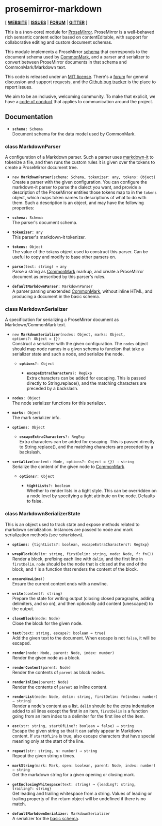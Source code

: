 # prosemirror-markdown

[ [**WEBSITE**](http://prosemirror.net) | [**ISSUES**](https://github.com/prosemirror/prosemirror-markdown/issues) | [**FORUM**](https://discuss.prosemirror.net) | [**GITTER**](https://gitter.im/ProseMirror/prosemirror) ]

This is a (non-core) module for [ProseMirror](http://prosemirror.net).
ProseMirror is a well-behaved rich semantic content editor based on
contentEditable, with support for collaborative editing and custom
document schemas.

This module implements a ProseMirror
[schema](https://prosemirror.net/docs/guide/#schema) that corresponds to
the document schema used by [CommonMark](http://commonmark.org/), and
a parser and serializer to convert between ProseMirror documents in
that schema and CommonMark/Markdown text.

This code is released under an
[MIT license](https://github.com/prosemirror/prosemirror/tree/master/LICENSE).
There's a [forum](http://discuss.prosemirror.net) for general
discussion and support requests, and the
[Github bug tracker](https://github.com/prosemirror/prosemirror/issues)
is the place to report issues.

We aim to be an inclusive, welcoming community. To make that explicit,
we have a [code of
conduct](http://contributor-covenant.org/version/1/1/0/) that applies
to communication around the project.

## Documentation

 * **`schema`**`: Schema`\
   Document schema for the data model used by CommonMark.


### class MarkdownParser

A configuration of a Markdown parser. Such a parser uses
[markdown-it](https://github.com/markdown-it/markdown-it) to
tokenize a file, and then runs the custom rules it is given over
the tokens to create a ProseMirror document tree.

 * `new `**`MarkdownParser`**`(schema: Schema, tokenizer: any, tokens: Object)`\
   Create a parser with the given configuration. You can configure
   the markdown-it parser to parse the dialect you want, and provide
   a description of the ProseMirror entities those tokens map to in
   the `tokens` object, which maps token names to descriptions of
   what to do with them. Such a description is an object, and may
   have the following properties:

 * **`schema`**`: Schema`\
   The parser's document schema.

 * **`tokenizer`**`: any`\
   This parser's markdown-it tokenizer.

 * **`tokens`**`: Object`\
   The value of the `tokens` object used to construct this
   parser. Can be useful to copy and modify to base other parsers
   on.

 * **`parse`**`(text: string) → any`\
   Parse a string as [CommonMark](http://commonmark.org/) markup,
   and create a ProseMirror document as prescribed by this parser's
   rules.


 * **`defaultMarkdownParser`**`: MarkdownParser`\
   A parser parsing unextended [CommonMark](http://commonmark.org/),
   without inline HTML, and producing a document in the basic schema.


### class MarkdownSerializer

A specification for serializing a ProseMirror document as
Markdown/CommonMark text.

 * `new `**`MarkdownSerializer`**`(nodes: Object, marks: Object, options?: Object = {})`\
   Construct a serializer with the given configuration. The `nodes`
   object should map node names in a given schema to function that
   take a serializer state and such a node, and serialize the node.

    * **`options`**`?: Object`

       * **`escapeExtraCharacters`**`?: RegExp`\
         Extra characters can be added for escaping. This is passed
         directly to String.replace(), and the matching characters are
         preceded by a backslash.

 * **`nodes`**`: Object`\
   The node serializer functions for this serializer.

 * **`marks`**`: Object`\
   The mark serializer info.

 * **`options`**`: Object`

    * **`escapeExtraCharacters`**`?: RegExp`\
      Extra characters can be added for escaping. This is passed
      directly to String.replace(), and the matching characters are
      preceded by a backslash.

 * **`serialize`**`(content: Node, options?: Object = {}) → string`\
   Serialize the content of the given node to
   [CommonMark](http://commonmark.org/).

    * **`options`**`?: Object`

       * **`tightLists`**`?: boolean`\
         Whether to render lists in a tight style. This can be overridden
         on a node level by specifying a tight attribute on the node.
         Defaults to false.


### class MarkdownSerializerState

This is an object used to track state and expose
methods related to markdown serialization. Instances are passed to
node and mark serialization methods (see `toMarkdown`).

 * **`options`**`: {tightLists?: boolean, escapeExtraCharacters?: RegExp}`

 * **`wrapBlock`**`(delim: string, firstDelim: string, node: Node, f: fn())`\
   Render a block, prefixing each line with `delim`, and the first
   line in `firstDelim`. `node` should be the node that is closed at
   the end of the block, and `f` is a function that renders the
   content of the block.

 * **`ensureNewLine`**`()`\
   Ensure the current content ends with a newline.

 * **`write`**`(content?: string)`\
   Prepare the state for writing output (closing closed paragraphs,
   adding delimiters, and so on), and then optionally add content
   (unescaped) to the output.

 * **`closeBlock`**`(node: Node)`\
   Close the block for the given node.

 * **`text`**`(text: string, escape?: boolean = true)`\
   Add the given text to the document. When escape is not `false`,
   it will be escaped.

 * **`render`**`(node: Node, parent: Node, index: number)`\
   Render the given node as a block.

 * **`renderContent`**`(parent: Node)`\
   Render the contents of `parent` as block nodes.

 * **`renderInline`**`(parent: Node)`\
   Render the contents of `parent` as inline content.

 * **`renderList`**`(node: Node, delim: string, firstDelim: fn(index: number) → string)`\
   Render a node's content as a list. `delim` should be the extra
   indentation added to all lines except the first in an item,
   `firstDelim` is a function going from an item index to a
   delimiter for the first line of the item.

 * **`esc`**`(str: string, startOfLine?: boolean = false) → string`\
   Escape the given string so that it can safely appear in Markdown
   content. If `startOfLine` is true, also escape characters that
   have special meaning only at the start of the line.

 * **`repeat`**`(str: string, n: number) → string`\
   Repeat the given string `n` times.

 * **`markString`**`(mark: Mark, open: boolean, parent: Node, index: number) → string`\
   Get the markdown string for a given opening or closing mark.

 * **`getEnclosingWhitespace`**`(text: string) → {leading?: string, trailing?: string}`\
   Get leading and trailing whitespace from a string. Values of
   leading or trailing property of the return object will be undefined
   if there is no match.

 * **`defaultMarkdownSerializer`**`: MarkdownSerializer`\
   A serializer for the [basic schema](#schema).
